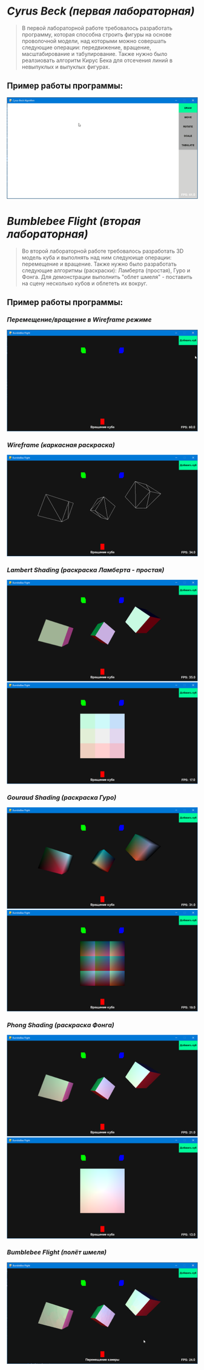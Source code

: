 # ***Cyrus Beck (первая лабораторная)***
> В первой лабораторной работе требовалось разработать программу, которая способна строить фигуры на основе проволочной модели, над которыми можно совершать следующие операции: передвижение, вращение, масштабирование и табулирование. Также нужно было реалзиовать алгоритм Кирус Бека для отсечения линий в невыпуклых и выпуклых фигурах.

## **Пример работы программы:**
![](https://raw.githubusercontent.com/uselesscloudlet/computer-graphics/main/source/cyrus_beck/Cyrus%20Beck.gif)

# ***Bumblebee Flight (вторая лабораторная)***
> Во второй лабораторной работе требовалось разработать 3D модель куба и выполнять над ним следуюище операции: перемещение и вращение. Также нужно было разработать следующие алгоритмы (раскраски): Ламберта (простая), Гуро и Фонга. Для демонстрации выполнить "облет шмеля" - поставить на сцену несколько кубов и облететь их вокруг.

## **Пример работы программы**:
### *Перемещение/вращение в Wireframe режиме*
![](https://raw.githubusercontent.com/uselesscloudlet/computer-graphics/main/source/3d/Rotate%26Translate.gif)

### *Wireframe (каркасная раскраска)*
![](https://raw.githubusercontent.com/uselesscloudlet/computer-graphics/main/source/3d/Wireframe.png
)
### *Lambert Shading (раскраска Ламберта - простая)*
![](https://raw.githubusercontent.com/uselesscloudlet/computer-graphics/main/source/3d/Lambert.png)
![](https://raw.githubusercontent.com/uselesscloudlet/computer-graphics/main/source/3d/Lambert%20Cubes.png)

### *Gouraud Shading (раскраска Гуро)*
![](https://raw.githubusercontent.com/uselesscloudlet/computer-graphics/main/source/3d/Gouraud.png)
![](https://raw.githubusercontent.com/uselesscloudlet/computer-graphics/main/source/3d/Gouraud%20Cubes.png)

### *Phong Shading (раскраска Фонга)*
![](https://raw.githubusercontent.com/uselesscloudlet/computer-graphics/main/source/3d/Phong.png)
![](https://raw.githubusercontent.com/uselesscloudlet/computer-graphics/main/source/3d/Phong%20Cubes.png)

### *Bumblebee Flight (полёт шмеля)*
![](https://raw.githubusercontent.com/uselesscloudlet/computer-graphics/main/source/3d/Bumblebee%20Flight.gif)